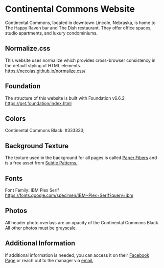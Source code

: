 # Continental Commons Website

Continental Commons, located in downtown Lincoln, Nebraska, is home to The Happy Raven bar and The Dish restaurant. They offer office spaces, studio apartments, and luxury condominiums.

## Normalize.css
This website uses normalize which provides cross-browser consistency in the default styling of HTML elements. <a href="https://necolas.github.io/normalize.css/" target="_blank">https://necolas.github.io/normalize.css/</a>

## Foundation
The structure of this website is built with Foundation v6.6.2 <br><a href="https://get.foundation/index.html" target="_blank">https://get.foundation/index.html</a>

## Colors
Continental Commons Black: #333333;

## Background Texture
The texture used in the background for all pages is called <a href="https://www.toptal.com/designers/subtlepatterns/paper-fibers/" target="_blank">Paper Fibers</a> and is a free asset from <a href="https://www.toptal.com/designers/subtlepatterns/" target="_blank">Subtle Patterns.</a>

## Fonts
Font Family: IBM Plex Serif <br><a href="https://fonts.google.com/specimen/IBM+Plex+Serif?query=ibm" target="_blank">https://fonts.google.com/specimen/IBM+Plex+Serif?query=ibm</a>

## Photos
All header photo overlays are an opacity of the Continental Commons Black. All other photos must be grayscale.

## Additional Information
If additional information is needed, you can access it on their <a href="https://www.facebook.com/continentalcommonsbuilding/" target="_blank">Facebook Page</a> or reach out to the manager via <a href="mailto:continentalcommonsbuilding@gmail.com" target="_blank">email.</a>
